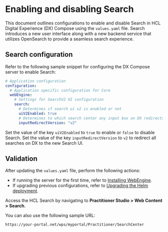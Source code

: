 # Enabling and disabling Search

This document outlines configurations to enable and disable Search in HCL Digital Experience (DX) Compose using the `values.yaml` file. Search introduces a new user interface along with a new backend service that utilizes OpenSearch to provide a seamless search experience.

## Search configuration

Refer to the following sample snippet for configuring the DX Compose server to enable Search:

```yaml
# Application configuration
configuration:
  # Application specific configuration for Core
  webEngine:
    # Settings for SearchV2 UI configuration
    search:
      # Determines if search ui v2 is enabled or not
      uiV2Enabled: true
      # Determines to which search center any input box on DX redirects by default
      inputRedirectVersion: "v2"
```

Set the value of the key `uiV2Enabled` to `true` to enable or `false` to disable Search.
Set the value of the key `inputRedirectVersion` to `v2` to redirect all searches on DX to the new Search UI.


## Validation

After updating the `values.yaml` file, perform the following actions:

- If running the server for the first time, refer to [Installing WebEngine](../../install/kubernetes_deployment/install.md).
- If upgrading previous configurations, refer to [Upgrading the Helm deployment](../working_with_compose/helm_upgrade_values.md).

Access the HCL Search by navigating to **Practitioner Studio > Web Content > Search**.

You can also use the following sample URL: 

```
https://your-portal.net/wps/myportal/Practitioner/SearchCenter
```